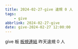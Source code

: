 ```yaml
---
title: 2024-02-27-give 違規 0 人
tags:
    - give
abbrlink: 2024-02-27-give
date: give-2024-02-27 12:00:00
---
```

give 板 [板規連結](https://www.ptt.cc/bbs/give/M.1612495900.A.C32.html)
昨天違規 0 人

